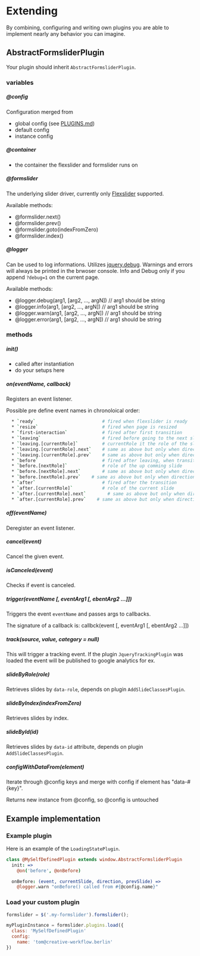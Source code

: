 # Extending

By combining, configuring and writing own plugins you are able to implement nearly any behavior you can imagine.

## AbstractFormsliderPlugin
Your plugin should inherit `AbstractFormsliderPlugin`.

### variables
##### @config
Configuration merged from
  * global config (see [PLUGINS.md](PLUGINS.md))
  * default config
  * instance config

##### @container
  * the container the flexslider and formslider runs on

##### @formslider
The underlying slider driver, currently only [Flexslider](https://github.com/creative-workflow/FlexSlider) supported.

Available methods:
  * @formslider.next()
  * @formslider.prev()
  * @formslider.goto(indexFromZero)
  * @formslider.index()

##### @logger
Can be used to log informations. Utilizes [jquery.debug](https://github.com/creative-workflow/jquery.debug). Warnings and errors will always be printed in the brwoser console. Info and Debug only if you append `?debug=1` on the current page.

Available methods:
  * @logger.debug(arg1, [arg2, ..., argN])   // arg1 should be string
  * @logger.info(arg1, [arg2, ..., argN])   // arg1 should be string
  * @logger.warn(arg1, [arg2, ..., argN])   // arg1 should be string
  * @logger.error(arg1, [arg2, ..., argN])   // arg1 should be string

### methods
##### init()
  * called after instantiation
  * do your setups here

##### on(eventName, callback)
Registers an event listener.

Possible pre define event names in chronoloical order:
```bash
  * `ready`                         # fired when flexslider is ready
  * `resize`                        # fired when page is resized
  * `first-interaction`             # fired after first transition
  * `leaving`                       # fired before going to the next slide, can stop transition
  * `leaving.[currentRole]`         # currentRole it the role of the slide, a plugin can listen only listen for `leaving-zipcode`
  * `leaving.[currentRole].next`    # same as above but only when direction forward
  * `leaving.[currentRole].prev`    # same as above but only when direction backward
  * `before`                        # fired after leaving, when transition is allowed
  * `before.[nextRole]`             # role of the up comming slide
  * `before.[nextRole].next`        # same as above but only when direction forward
  * `before.[nextRole].prev`    # same as above but only when direction backward
  * `after`                         # fired after the transition
  * `after.[currentRole]`           # role of the current slide
  * `after.[currentRole].next`        # same as above but only when direction forward
  * `after.[currentRole].prev`    # same as above but only when direction backward
```

##### off(eventName)
Deregister an event listener.

##### cancel(event)
Cancel the given event.

##### isCanceled(event)
Checks if event is canceled.

##### trigger(eventName [, eventArg1 [, ebentArg2 ...]])
Triggers the event `eventName` and passes args to callbacks.

The signature of a callback is: callbck(event [, eventArg1 [, ebentArg2 ...]])

##### track(source, value, category = null)
This will trigger a tracking event. If the plugin `JqueryTrackingPlugin` was loaded the event will be published to google analytics for ex.

##### slideByRole(role)
Retrieves slides by `data-role`, depends on plugin `AddSlideClassesPlugin`.

##### slideByIndex(indexFromZero)
Retrieves slides by index.

##### slideById(id)
Retrieves slides by `data-id` attribute, depends on plugin `AddSlideClassesPlugin`.

##### configWithDataFrom(element)
Iterate through @config keys and merge with config if element has "data-#{key}".

Returns new instance from @config, so @config is untouched

## Example implementation
### Example plugin
Here is an example of the `LoadingStatePlugin`.
```coffee
class @MySelfDefinedPlugin extends window.AbstractFormsliderPlugin
  init: =>
    @on('before', @onBefore)

  onBefore: (event, currentSlide, direction, prevSlide) =>
    @logger.warn "onBefore() called from #{@config.name}"

```

### Load your custom plugin
```js
formslider = $('.my-formslider').formslider();

myPluginInstance = formslider.plugins.load({
  class: 'MySelfDefinedPlugin'
  config:
    name: 'tom@creative-workflow.berlin'
})
```
